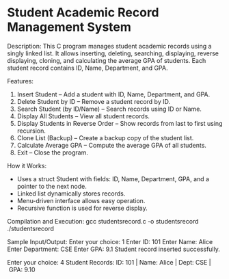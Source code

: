 # Student Academic Record Management System

Description:
This C program manages student academic records using a singly linked list. It allows inserting, deleting, searching, displaying, reverse displaying, cloning, and calculating the average GPA of students. Each student record contains ID, Name, Department, and GPA.

Features:
1. Insert Student – Add a student with ID, Name, Department, and GPA.
2. Delete Student by ID – Remove a student record by ID.
3. Search Student (by ID/Name) – Search records using ID or Name.
4. Display All Students – View all student records.
5. Display Students in Reverse Order – Show records from last to first using recursion.
6. Clone List (Backup) – Create a backup copy of the student list.
7. Calculate Average GPA – Compute the average GPA of all students.
8. Exit – Close the program.

How it Works:
- Uses a struct Student with fields: ID, Name, Department, GPA, and a pointer to the next node.
- Linked list dynamically stores records.
- Menu-driven interface allows easy operation.
- Recursive function is used for reverse display.

Compilation and Execution:
gcc studentsrecord.c -o studentsrecord
./studentsrecord

Sample Input/Output:
Enter your choice: 1
Enter ID: 101
Enter Name: Alice
Enter Department: CSE
Enter GPA: 9.1
Student record inserted successfully.

Enter your choice: 4
Student Records:
ID: 101 | Name: Alice | Dept: CSE | GPA: 9.10


